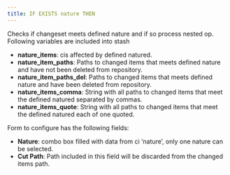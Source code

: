 ```yaml
---
title: IF EXISTS nature THEN
---
```


Checks if changeset meets defined nature and if so process nested op. Following variables are included into stash

* **nature_items**: cis affected by defined natured.    
* **nature_item_paths**: Paths to changed items that meets defined nature and have not been deleted from repository.    
* **nature_item_paths_del**: Paths to changed items that meets defined nature and have  been deleted from repository.    
* **nature_items_comma**: String with all paths to changed items that meet the defined natured separated by commas.    
* **nature_items_quote**: String with all paths to changed items that meet the defined natured each of one quoted.    

Form to configure has the following fields:    

* **Nature**: combo box filled with data from ci ‘nature’, only one nature can be selected.    
* **Cut Path**: Path included in this field will be discarded from the changed items path.    


